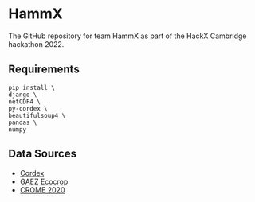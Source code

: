 # HammX
The GitHub repository for team HammX as part of the HackX Cambridge hackathon 2022.

## Requirements
```
pip install \
django \
netCDF4 \
py-cordex \
beautifulsoup4 \
pandas \
numpy
```

## Data Sources
* [Cordex](https://cordex.org/)
* [GAEZ Ecocrop](https://gaez.fao.org/pages/ecocrop-find-plant)
* [CROME 2020](https://www.data.gov.uk/dataset/be5d88c9-acfb-4052-bf6b-ee9a416cfe60/crop-map-of-england-crome-2020)